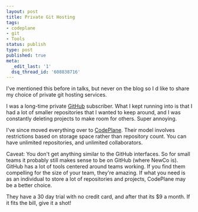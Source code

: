 ```yaml
---
layout: post
title: Private Git Hosting
tags:
- codeplane
- git
- Tools
status: publish
type: post
published: true
meta:
  _edit_last: '1'
  dsq_thread_id: '608838716'
---
```

I've mentioned this before in talks, but never on the blog   so I d like to share my choice of private git hosting services.

I was a long-time private <a href="https://github.com/">GitHub</a> subscriber. What I kept running into is that I had a lot of smaller repositories that I wanted to keep around, and I was constantly deleting projects to make room for others. Super annoying.

I've since moved everything over to <a href="https://codeplane.com/">CodePlane</a>. Their model involves restrictions based on storage space rather than repository count. You can have unlimited repositories, and unlimited collaborators.

Caveat: You don't get anything similar to the GitHub interfaces. So for small teams it probably still makes sense to be on GitHub (where NewCo is). GitHub has a lot of tools centered around teams working. If you find them compelling for the size of your team, they're amazing. If what you need is as an individual to store a lot of repositories and projects, CodePlane may be a better choice.

They have a 30 day trial with no credit card, and after that its $9 a month. If it fits the bill, give it a shot!
